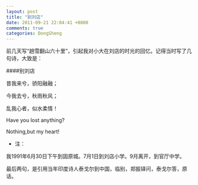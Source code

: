 ```yaml
---
layout: post
title: "别刘店"
date: 2011-09-21 22:04:41 +0800
comments: true
categories: DongSheng
---
```

前几天写“趟雪翻山六十里”，引起我对小大在刘店的时光的回忆。记得当时写了几句诗，大致是：
 
####别刘店
 
昔我来兮，骄阳融融；

今我去兮，秋雨秋风；

乱我心者，似水柔情！

Have you lost anything?

Nothing,but my heart! 
 
 
* 注：

我1991年6月30日下午到固原城。7月1日到刘店小学。9月离开，到官厅中学。

最后两句，是引用当年印度诗人泰戈尔到中国，临别，郑振铎问，泰戈尔答，原话。